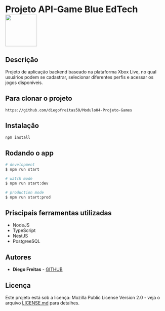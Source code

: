 # Projeto API-Game Blue EdTech <img src="https://user-images.githubusercontent.com/95504029/151560441-2e792d97-fd65-462c-8fd7-70f581de5674.gif" width="100">

## Descrição

Projeto de aplicação backend baseado na plataforma Xbox Live, no qual usuários podem se cadastrar, selecionar diferentes perfis e acessar os jogos disponíveis.

## Para clonar o projeto

```
https://github.com/diegofreitas50/Modulo04-Projeto-Games
```

## Instalação

```bash
npm install
```

## Rodando o app

```bash
# development
$ npm run start

# watch mode
$ npm run start:dev

# production mode
$ npm run start:prod
```

## Priscipais ferramentas utilizadas

* NodeJS
* TypeScript
* NestJS
* PostgreeSQL


## Autores

* **Diego Freitas** - [GITHUB](https://github.com/diegofreitas50)


## Licença

Este projeto está sob a licença: Mozilla Public License Version 2.0 - veja o arquivo [LICENSE.md](https://github.com/diegofreitas50/Projeto3-Rick-and-Morty-API-BackEnd/blob/main/LICENSE) para detalhes.
